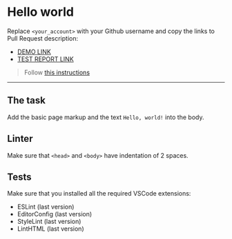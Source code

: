 # Hello world

Replace `<your_account>` with your Github username and copy the links to Pull Request description:
- [DEMO LINK](https://github.com/Rage1502/layout_hello-world)
- [TEST REPORT LINK](https://github.com/Rage1502/layout_hello-world/report/html_report/)

> Follow [this instructions](https://mate-academy.github.io/layout_task-guideline/#how-to-solve-the-layout-tasks-on-github)
___

## The task

Add the basic page markup and the text `Hello, world!` into the body.

## Linter

Make sure that `<head>` and `<body>` have indentation of 2 spaces.

## Tests

Make sure that you installed all the required VSCode extensions:

- ESLint (last version)
- EditorConfig (last version)
- StyleLint (last version)
- LintHTML (last version)
